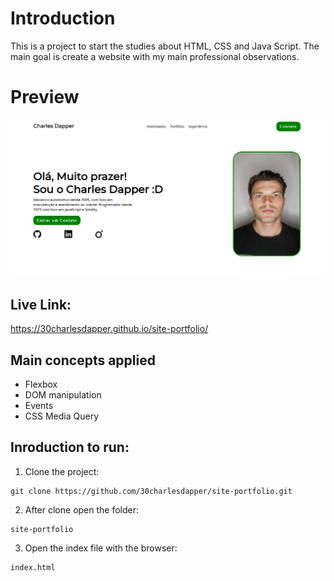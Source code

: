 # Introduction

This is a project to start the studies about HTML, CSS and Java Script.
The main goal is create a website with my main professional observations.

# Preview 

<img src="https://github.com/30charlesdapper/site-portfolio/blob/main/preview.png" heigth="500"/>

## Live Link:

https://30charlesdapper.github.io/site-portfolio/

## Main concepts applied

 - Flexbox
 - DOM manipulation
 - Events
 - CSS Media Query

## Inroduction to run: 

1. Clone the project:

```
git clone https://github.com/30charlesdapper/site-portfolio.git
```

2. After clone open the folder:

```
site-portfolio
```

3. Open the index file with the browser:
```
index.html
```
